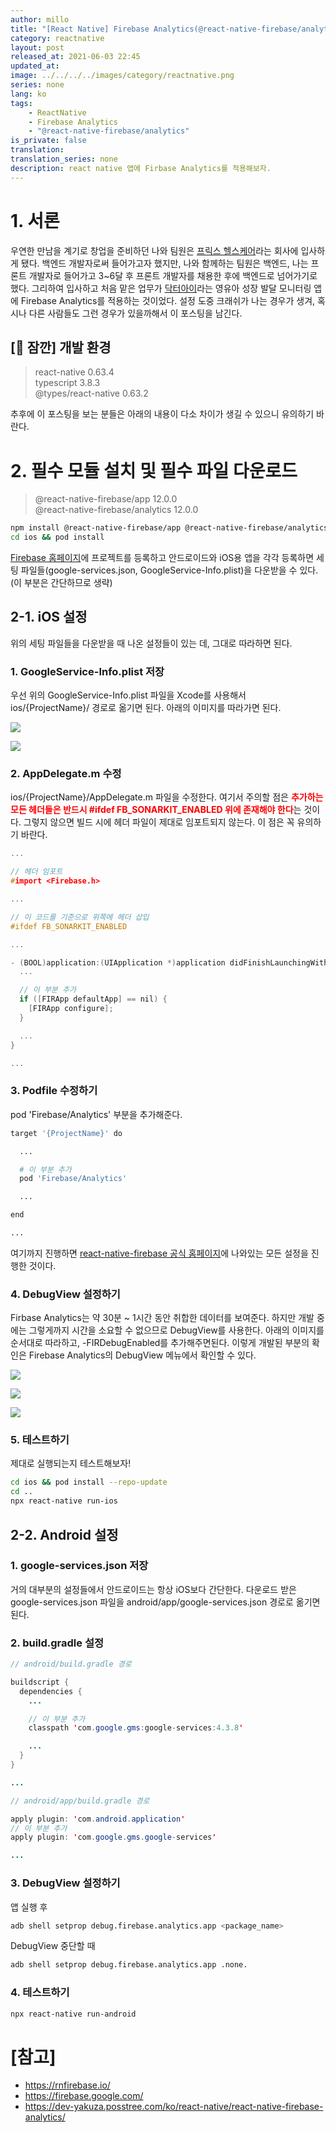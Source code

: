 ```yaml
---
author: millo
title: "[React Native] Firebase Analytics(@react-native-firebase/analytics) 적용하기"
category: reactnative
layout: post
released_at: 2021-06-03 22:45
updated_at:
image: ../../../../images/category/reactnative.png
series: none
lang: ko
tags:
    - ReactNative
    - Firebase Analytics
    - "@react-native-firebase/analytics"
is_private: false
translation:
translation_series: none
description: react native 앱에 Firbase Analytics를 적용해보자.
---
```


# 1. 서론

우연한 만남을 계기로 창업을 준비하던 나와 팀원은 [프릭스 헬스케어](https://www.rocketpunch.com/companies/friggshealthcare)라는 회사에 입사하게 됐다. 백엔드 개발자로써 들어가고자 했지만, 나와 함께하는 팀원은 백엔드, 나는 프론트 개발자로 들어가고 3~6달 후 프론트 개발자를 채용한 후에 백엔드로 넘어가기로 했다. 그리하여 입사하고 처음 맡은 업무가 [닥터아이](https://www.notion.so/2021-Friggs-Healthcare-4fcb6f67bdb44bc8b3e2ae8467aff165)라는 영유아 성장 발달 모니터링 앱에 Firebase Analytics를 적용하는 것이었다. 설정 도중 크래쉬가 나는 경우가 생겨, 혹시나 다른 사람들도 그런 경우가 있을까해서 이 포스팅을 남긴다.

## [👋 잠깐] 개발 환경

> react-native 0.63.4 <br />
> typescript 3.8.3 <br />
> @types/react-native 0.63.2 <br />

추후에 이 포스팅을 보는 분들은 아래의 내용이 다소 차이가 생길 수 있으니 유의하기 바란다.

# 2. 필수 모듈 설치 및 필수 파일 다운로드

> @react-native-firebase/app 12.0.0 <br />
> @react-native-firebase/analytics 12.0.0

```bash
npm install @react-native-firebase/app @react-native-firebase/analytics
cd ios && pod install
```

[Firebase 홈페이지](https://firebase.google.com/)에 프로젝트를 등록하고 안드로이드와 iOS용 앱을 각각 등록하면 세팅 파일들(google-services.json, GoogleService-Info.plist)을 다운받을 수 있다. (이 부분은 간단하므로 생략)

## 2-1. iOS 설정

위의 세팅 파일들을 다운받을 때 나온 설정들이 있는 데, 그대로 따라하면 된다.

### 1. GoogleService-Info.plist 저장

우선 위의 GoogleService-Info.plist 파일을 Xcode를 사용해서 ios/{ProjectName}/ 경로로 옮기면 된다. 아래의 이미지를 따라가면 된다.

![](../../../../images/2021/06/firebase_ios_1.jpeg)

![](../../../../images/2021/06/firebase_ios_2.jpeg)

### 2. AppDelegate.m 수정

ios/{ProjectName}/AppDelegate.m 파일을 수정한다.
여기서 주의할 점은 <span style="color:red">**추가하는 모든 헤더들은 반드시 #ifdef FB_SONARKIT_ENABLED 위에 존재해야 한다**</span>는 것이다. 그렇지 않으면 빌드 시에 헤더 파일이 제대로 임포트되지 않는다. 이 점은 꼭 유의하기 바란다.

```cpp
...

// 헤더 임포트
#import <Firebase.h>

...

// 이 코드를 기준으로 위쪽에 헤더 삽입
#ifdef FB_SONARKIT_ENABLED

...

- (BOOL)application:(UIApplication *)application didFinishLaunchingWithOptions:(NSDictionary *)launchOptions {
  ...

  // 이 부분 추가
  if ([FIRApp defaultApp] == nil) {
    [FIRApp configure];
  }

  ...
}

...
```

### 3. Podfile 수정하기

pod 'Firebase/Analytics' 부분을 추가해준다.

```python
target '{ProjectName}' do

  ...

  # 이 부분 추가
  pod 'Firebase/Analytics'

  ...

end

...
```

여기까지 진행하면 [react-native-firebase 공식 홈페이지](https://rnfirebase.io/)에 나와있는 모든 설정을 진행한 것이다.

### 4. DebugView 설정하기

Firbase Analytics는 약 30분 ~ 1시간 동안 취합한 데이터를 보여준다. 하지만 개발 중에는 그렇게까지 시간을 소요할 수 없으므로 DebugView를 사용한다. 아래의 이미지를 순서대로 따라하고, -FIRDebugEnabled를 추가해주면된다. 이렇게 개발된 부분의 확인은 Firebase Analytics의 DebugView 메뉴에서 확인할 수 있다.

![](../../../../images/2021/06/firebase_ios_debugview_1.jpeg)

![](../../../../images/2021/06/firebase_ios_debugview_2.jpeg)

![](../../../../images/2021/06/firebase_ios_debugview_3.jpeg)

### 5. 테스트하기

제대로 실행되는지 테스트해보자!

```bash
cd ios && pod install --repo-update
cd ..
npx react-native run-ios
```

## 2-2. Android 설정

### 1. google-services.json 저장

거의 대부분의 설정들에서 안드로이드는 항상 iOS보다 간단한다. 다운로드 받은 google-services.json 파일을 android/app/google-services.json 경로로 옮기면 된다.

### 2. build.gradle 설정

```java
// android/build.gradle 경로

buildscript {
  dependencies {
    ...

    // 이 부분 추가
    classpath 'com.google.gms:google-services:4.3.8'

    ...
  }
}

...
```

```java
// android/app/build.gradle 경로

apply plugin: 'com.android.application'
// 이 부분 추가
apply plugin: 'com.google.gms.google-services'

...
```

### 3. DebugView 설정하기

앱 실행 후

```bash
adb shell setprop debug.firebase.analytics.app <package_name>
```

DebugView 중단할 때

```bash
adb shell setprop debug.firebase.analytics.app .none.
```

### 4. 테스트하기

```bash
npx react-native run-android
```

# [참고]

-   https://rnfirebase.io/
-   https://firebase.google.com/
-   https://dev-yakuza.posstree.com/ko/react-native/react-native-firebase-analytics/
